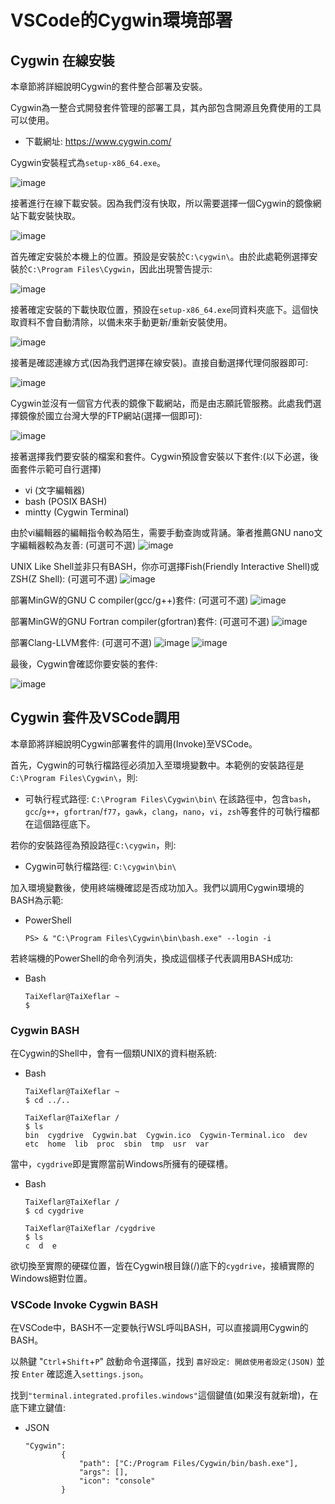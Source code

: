 # VSCode的Cygwin環境部署

## Cygwin 在線安裝
本章節將詳細說明Cygwin的套件整合部署及安裝。

Cygwin為一整合式開發套件管理的部署工具，其內部包含開源且免費使用的工具可以使用。
 - 下載網址: https://www.cygwin.com/

Cygwin安裝程式為`setup-x86_64.exe`。

![image](https://github.com/TaiXeflar/vscode_build_sample_repos/blob/main/Markdown_Readme/Fetch_Pics/vscode_cygwin_1.png)

接著進行在線下載安裝。因為我們沒有快取，所以需要選擇一個Cygwin的鏡像網站下載安裝快取。

![image](https://github.com/TaiXeflar/vscode_build_sample_repos/blob/main/Markdown_Readme/Fetch_Pics/vscode_cygwin_2.png)

首先確定安裝於本機上的位置。預設是安裝於`C:\cygwin\`。由於此處範例選擇安裝於`C:\Program Files\Cygwin`，因此出現警告提示:

![image](https://github.com/TaiXeflar/vscode_build_sample_repos/blob/main/Markdown_Readme/Fetch_Pics/vscode_cygwin_3.png)

接著確定安裝的下載快取位置，預設在`setup-x86_64.exe`同資料夾底下。這個快取資料不會自動清除，以備未來手動更新/重新安裝使用。

![image](https://github.com/TaiXeflar/vscode_build_sample_repos/blob/main/Markdown_Readme/Fetch_Pics/vscode_cygwin_4.png)

接著是確認連線方式(因為我們選擇在線安裝)。直接自動選擇代理伺服器即可:

![image](https://github.com/TaiXeflar/vscode_build_sample_repos/blob/main/Markdown_Readme/Fetch_Pics/vscode_cygwin_5.png)

Cygwin並沒有一個官方代表的鏡像下載網站，而是由志願託管服務。此處我們選擇鏡像於國立台灣大學的FTP網站(選擇一個即可):

![image](https://github.com/TaiXeflar/vscode_build_sample_repos/blob/main/Markdown_Readme/Fetch_Pics/vscode_cygwin_6.png)

接著選擇我們要安裝的檔案和套件。Cygwin預設會安裝以下套件:(以下必選，後面套件示範可自行選擇)
 - vi (文字編輯器)
 - bash (POSIX BASH)
 - mintty (Cygwin Terminal)

由於vi編輯器的編輯指令較為陌生，需要手動查詢或背誦。筆者推薦GNU nano文字編輯器較為友善: (可選可不選)
![image](https://github.com/TaiXeflar/vscode_build_sample_repos/blob/main/Markdown_Readme/Fetch_Pics/vscode_cygwin_7(0_nano).png)

UNIX Like Shell並非只有BASH，你亦可選擇Fish(Friendly Interactive Shell)或ZSH(Z Shell): (可選可不選)
![image](https://github.com/TaiXeflar/vscode_build_sample_repos/blob/main/Markdown_Readme/Fetch_Pics/vscode_cygwin_7(1_shell).png)

部署MinGW的GNU C compiler(gcc/g++)套件: (可選可不選)
![image](https://github.com/TaiXeflar/vscode_build_sample_repos/blob/main/Markdown_Readme/Fetch_Pics/vscode_cygwin_7(2_gcc).png)

部署MinGW的GNU Fortran compiler(gfortran)套件: (可選可不選)
![image](https://github.com/TaiXeflar/vscode_build_sample_repos/blob/main/Markdown_Readme/Fetch_Pics/vscode_cygwin_7(3_gfort).png)

部署Clang-LLVM套件: (可選可不選)
![image](https://github.com/TaiXeflar/vscode_build_sample_repos/blob/main/Markdown_Readme/Fetch_Pics/vscode_cygwin_7(4_clang).png)
![image](https://github.com/TaiXeflar/vscode_build_sample_repos/blob/main/Markdown_Readme/Fetch_Pics/vscode_cygwin_7(4_llvm).png)

最後，Cygwin會確認你要安裝的套件:

![image](https://github.com/TaiXeflar/vscode_build_sample_repos/blob/main/Markdown_Readme/Fetch_Pics/vscode_cygwin_8.png)

## Cygwin 套件及VSCode調用
本章節將詳細說明Cygwin部署套件的調用(Invoke)至VSCode。

首先，Cygwin的可執行檔路徑必須加入至環境變數中。本範例的安裝路徑是`C:\Program Files\Cygwin\`，則:
 - 可執行程式路徑: `C:\Program Files\Cygwin\bin\`
在該路徑中，包含`bash`，`gcc`/`g++`，`gfortran`/`f77`，`gawk`，`clang`，`nano`，`vi`，`zsh`等套件的可執行檔都在這個路徑底下。

若你的安裝路徑為預設路徑`C:\cygwin`，則:
 - Cygwin可執行檔路徑: `C:\cygwin\bin\`

加入環境變數後，使用終端機確認是否成功加入。我們以調用Cygwin環境的BASH為示範:
 - PowerShell
    ```
    PS> & "C:\Program Files\Cygwin\bin\bash.exe" --login -i
    ```

若終端機的PowerShell的命令列消失，換成這個樣子代表調用BASH成功:
 - Bash
    ```
    TaiXeflar@TaiXeflar ~
    $
    ```

### Cygwin BASH
在Cygwin的Shell中，會有一個類UNIX的資料樹系統:
 - Bash
    ```
    TaiXeflar@TaiXeflar ~
    $ cd ../..

    TaiXeflar@TaiXeflar /
    $ ls
    bin  cygdrive  Cygwin.bat  Cygwin.ico  Cygwin-Terminal.ico  dev  etc  home  lib  proc  sbin  tmp  usr  var
    ```
當中，`cygdrive`即是實際當前Windows所擁有的硬碟槽。
 - Bash
    ```
    TaiXeflar@TaiXeflar /
    $ cd cygdrive

    TaiXeflar@TaiXeflar /cygdrive
    $ ls
    c  d  e
    ```
欲切換至實際的硬碟位置，皆在Cygwin根目錄(/)底下的`cygdrive`，接續實際的Windows絕對位置。

### VSCode Invoke Cygwin BASH
在VSCode中，BASH不一定要執行WSL呼叫BASH，可以直接調用Cygwin的BASH。

以熱鍵 "`Ctrl`+`Shift`+`P`" 啟動命令選擇區，找到 `喜好設定: 開啟使用者設定(JSON)` 並按 `Enter` 確認進入`settings.json`。

找到`"terminal.integrated.profiles.windows"`這個鍵值(如果沒有就新增)，在底下建立鍵值:
 - JSON
    ```
    "Cygwin": 
            {            
                "path": ["C:/Program Files/Cygwin/bin/bash.exe"],
                "args": [],
                "icon": "console"
            }
    ```
